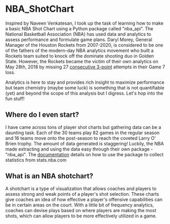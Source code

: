 # NBA_ShotChart

Inspired by Naveen Venkatesan, I took up the task of learning how to make a basic
NBA Shot Chart using a Python package called "nba_api". The National Basketball Association (NBA) has used data and analytics to assess performance and formulate game plans. Daryl Morey, General Manager of the Houston Rockets from 2007-2020, is considered to be one of the fathers of the modern-day NBA analytics movement who built a Rockets team suited to knock off the dominate shooting duo in Golden State. However, the Rockets became the victim of their own analytics on May 28th, 2018 by missing 27 [consecutive 3-point](https://www.nbcsports.com/bayarea/warriors/odds-rockets-missing-27-straight-3-pointers-vs-warriors-was-insane) attempts in their Game 7 loss.

Analytics is here to stay and provides rich insight to maximize performance but team chemistry (maybe some luck) is something that is not quantifiable (yet) and beyond the scope of this analysis but I digress. Let's hop into the fun stuff!

## Where do I even start?

I have came across tons of player shot charts but gathering data can be a daunting task. Each of the 30 teams play 82 games in the regular season and 16 teams move onto the post-season to reach the coveted Larry O' Brien trophy. The amount of data generated is staggering! Luckily, the NBA made extracting and using the data easy through their own package - "nba_api". The [documentation](https://github.com/swar/nba_api/blob/master/docs/nba_api/stats/examples.md) details on how to use the package to collect statistics from stats.nba.com

## What is an NBA shotchart?

A shotchart is a type of visualization that allows coaches and players to assess strong
and weak points of a player's shot selection. These charts give coaches an idea
of how effective a player's offensive capabilities can be in certain areas on the court.
With a little bit of frequency analytics, coaches can devise plays based on where players are making the most shots, which can allow players to be more effectively utilized in a game.
